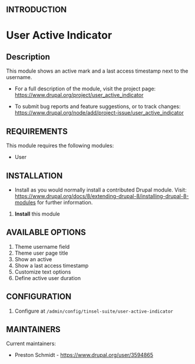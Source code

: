 INTRODUCTION
------------

# User Active Indicator

## Description
This module shows an active mark and a last access timestamp next to the username.

 * For a full description of the module, visit the project page:
   https://www.drupal.org/project/user_active_indicator

 * To submit bug reports and feature suggestions, or to track changes:
   https://www.drupal.org/node/add/project-issue/user_active_indicator


REQUIREMENTS
------------

This module requires the following modules:

 * User


INSTALLATION
------------
 
 * Install as you would normally install a contributed Drupal module. Visit:
   https://www.drupal.org/docs/8/extending-drupal-8/installing-drupal-8-modules
   for further information.
   
1. **Install** this module


AVAILABLE OPTIONS
------------

1. Theme username field
2. Theme user page title
3. Show an active <mark>
4. Show a last access timestamp
5. Customize text options
6. Define active user duration


CONFIGURATION
------------

1. Configure at `/admin/config/tinsel-suite/user-active-indicator`


MAINTAINERS
-----------

Current maintainers:
 * Preston Schmidt - https://www.drupal.org/user/3594865
